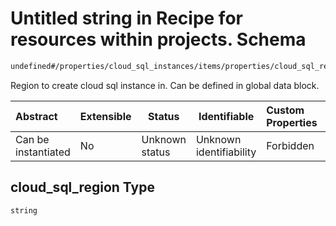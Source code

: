 # Untitled string in Recipe for resources within projects. Schema

```txt
undefined#/properties/cloud_sql_instances/items/properties/cloud_sql_region
```

Region to create cloud sql instance in. Can be defined in global data block.


| Abstract            | Extensible | Status         | Identifiable            | Custom Properties | Additional Properties | Access Restrictions | Defined In                                                              |
| :------------------ | ---------- | -------------- | ----------------------- | :---------------- | --------------------- | ------------------- | ----------------------------------------------------------------------- |
| Can be instantiated | No         | Unknown status | Unknown identifiability | Forbidden         | Allowed               | none                | [resources.schema.json\*](resources.schema.json "open original schema") |

## cloud_sql_region Type

`string`
